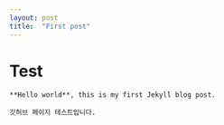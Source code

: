 ```yaml
---
layout: post
title:  "First post"
---
```


# Test

    **Hello world**, this is my first Jekyll blog post.

    깃허브 페이지 테스트입니다.
